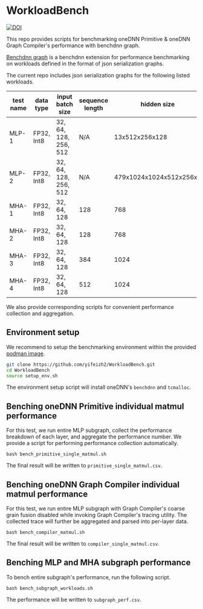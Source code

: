 # WorkloadBench

[![DOI](https://zenodo.org/badge/678796724.svg)](https://zenodo.org/badge/latestdoi/678796724)

This repo provides scripts for benchmarking oneDNN Primitive & oneDNN Graph Compiler's performance with benchdnn graph.

[Benchdnn graph](https://github.com/oneapi-src/oneDNN/blob/master/tests/benchdnn/doc/driver_graph.md) is a benchdnn extension for performance benchmarking on workloads defined in the format of json serialization graphs.

The current repo includes json serialization graphs for the following listed workloads.

| test name  | data type     | input batch size         | sequence length | hidden size              | head numbers
|------------|---------------|--------------------------|-----------------|--------------------------|--------------
| MLP-1      | FP32, Int8    | 32, 64, 128, 256, 512    | N/A             | 13x512x256x128           | N/A
| MLP-2      | FP32, Int8    | 32, 64, 128, 256, 512    | N/A             | 479x1024x1024x512x256x1  | N/A
| MHA-1      | FP32, Int8    | 32, 64, 128              | 128             | 768                      | 8
| MHA-2      | FP32, Int8    | 32, 64, 128              | 128             | 768                      | 12
| MHA-3      | FP32, Int8    | 32, 64, 128              | 384             | 1024                     | 8
| MHA-4      | FP32, Int8    | 32, 64, 128              | 512             | 1024                     | 16

We also provide corresponding scripts for convenient performance collection and aggregation. 

## Environment setup

We recommend to setup the benchmarking environment within the provided [podman image](https://drive.google.com/file/d/1PjQtYhNYF6nzgLkSI9lrcCkMX9duxo-9/view?usp=drive_link).

```bash
git clone https://github.com/yifeizh2/WorkloadBench.git
cd WorkloadBench
source setup_env.sh
```

The environment setup script will install oneDNN's `benchdnn` and `tcmalloc`.

## Benching oneDNN Primitive individual matmul performance

For this test, we run entire MLP subgraph, collect the performance breakdown of each layer, and aggregate the performance number.
We provide a script for performing performance collection automatically.

```
bash bench_primitive_single_matmul.sh
```

The final result will be written to `primitive_single_matmul.csv`.

## Benching oneDNN Graph Compiler individual matmul performance

For this test, we run entire MLP subgraph with Graph Compiler's coarse grain fusion disabled while invoking Graph Compiler's tracing
utility. The collected trace will further be aggregated and parsed into per-layer data.

```
bash bench_compiler_matmul.sh
```

The final result will be written to `compiler_single_matmul.csv`.

## Benching MLP and MHA subgraph performance

To bench entire subgraph's performance, run the following script.

```
bash bench_subgraph_workloads.sh
```

The performance will be written to `subgraph_perf.csv`.

